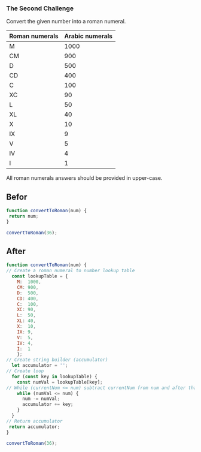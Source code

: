 ### The Second Challenge 

Convert the given number into a roman numeral.

| Roman numerals  | Arabic numerals |
| --------------- | --------------- |
|         M       |       1000      |
|         CM      |       900       |
|         D       |       500       |
|         CD      |       400       |
|         C       |       100       |
|         XC      |       90        |
|         L       |       50        |
|         XL      |       40        |
|         X       |       10        |
|         IX      |       9         |
|         V       |       5         |
|         IV      |       4         |
|         I       |       1         |
	
All roman numerals answers should be provided in upper-case.

## Befor 

```javascript
function convertToRoman(num) {
 return num;
}

convertToRoman(36);
```

## After 

```javascript
function convertToRoman(num) {
// Create a roman numeral to number lookup table 
  const lookupTable = {
    M:	1000,
    CM:	900,
    D:	500,
    CD:	400,
    C:	100,
    XC:	90,
    L:	50,
    XL:	40,
    X:	10,
    IX:	9,
    V:	5,
    IV:	4,
    I:	1
    };
// Create string builder (accumulator)
  let accumulator = '';
// Create loop
  for (const key in lookupTable) {
    const numVal = lookupTable[key];
// While (currentNum <= num) subtract currentNum from num and after that add the symbol to the accumulator 
    while (numVal <= num) {
      num -= numVal;
      accumulator += key;
    }   
  }
// Return accumulator
 return accumulator;
}

convertToRoman(36);
```
